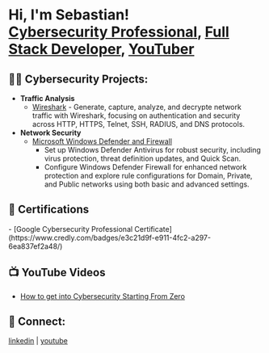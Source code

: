 <h1>Hi, I'm Sebastian! <br/><a href="https://www.linkedin.com/in/seblex/">Cybersecurity Professional</a>, <a href="https://github.com/seblex9">Full Stack Developer</a>, <a href="https://www.youtube.com/c/seblex">YouTuber</a></h1>

<h2>👨‍💻 Cybersecurity Projects:</h2>

- <b>Traffic Analysis</b>
  - [Wireshark](https://github.com/seblex9/wireshark) - Generate, capture, analyze, and decrypte network traffic with Wireshark, focusing on authentication and security across HTTP, HTTPS, Telnet, SSH, RADIUS, and DNS protocols.
- <b>Network Security</b>
  - [Microsoft Windows Defender and Firewall](https://github.com/seblex9/windows-defender)
    - Set up Windows Defender Antivirus for robust security, including virus protection, threat definition updates, and Quick Scan.
    - Configure Windows Defender Firewall for enhanced network protection and explore rule configurations for Domain, Private, and Public networks using both basic and advanced settings.

<h2>📜 Certifications</h2>
  - [Google Cybersecurity Professional Certificate](https://www.credly.com/badges/e3c21d9f-e911-4fc2-a297-6ea837ef2a48/)

<h2>📺 YouTube Videos</h2>

- [How to get into Cybersecurity Starting From Zero](https://www.youtube.com/watch?v=a83ASGn_V_)

<h2> 🤳 Connect:</h2>

[linkedin](https://linkedin.com/in/seblex) | [youtube](https://www.youtube.com/c/seblex)


